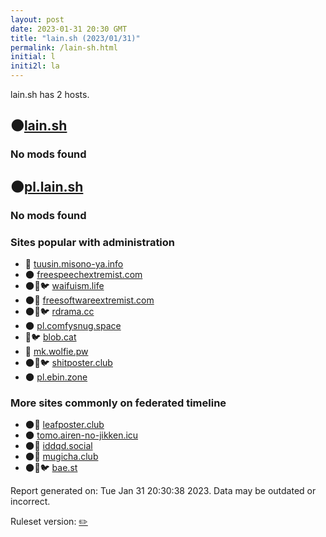 ```yaml
---
layout: post
date: 2023-01-31 20:30 GMT
title: "lain.sh (2023/01/31)"
permalink: /lain-sh.html
initial: l
initi2l: la
---
```


lain.sh has 2 hosts.

## 🌑[lain.sh](https://lain.sh)

### No mods found

## 🌑[pl.lain.sh](https://pl.lain.sh)

### No mods found

### Sites popular with administration

* 🐘 [tuusin.misono-ya.info](/tuusin-misono-ya-info.html)
* 🌑 [freespeechextremist.com](/freespeechextremist-com.html)
* 🌑🧸🐦 [waifuism.life](/waifuism-life.html)
* 🌑🧸 [freesoftwareextremist.com](/freesoftwareextremist-com.html)
* 🌑🧸🐦 [rdrama.cc](/rdrama-cc.html)
* 🌑 [pl.comfysnug.space](/pl-comfysnug-space.html)
* 🧸🐦 [blob.cat](/blob-cat.html)
* 🐘 [mk.wolfie.pw](/mk-wolfie-pw.html)
* 🌑🧸🐦 [shitposter.club](/shitposter-club.html)
* 🌑 [pl.ebin.zone](/pl-ebin-zone.html)

### More sites commonly on federated timeline

* 🌑🧸 [leafposter.club](/leafposter-club.html)
* 🌑 [tomo.airen-no-jikken.icu](/tomo-airen-no-jikken-icu.html)
* 🌑🧸 [iddqd.social](/iddqd-social.html)
* 🌑🧸 [mugicha.club](/mugicha-club.html)
* 🌑🧸🐦 [bae.st](/bae-st.html)

Report generated on: Tue Jan 31 20:30:38 2023. Data may be outdated or incorrect.

Ruleset version: [✏️](/version-pencil)
